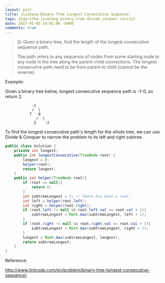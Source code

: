 ```yaml
---
layout: post
title: Jiuzhang-Binary Tree Longest Consecutive Sequence
tags: algorithm jiuzhang binary_tree divide_conquer revisit
date: 2017-05-05 14:01:00 -0400
comments: true
---
```


>Q: Given a binary tree, find the length of the longest consecutive sequence path.

>The path refers to any sequence of nodes from some starting node to any node in the tree along the parent-child connections. The longest consecutive path need to be from parent to child (cannot be the reverse).

Example:

Given a binary tree below, longest consecutive sequence path is -1-0, so return 2.
```
            -1
            /  \
           7   0
              /  \
             2    -2
```


To find the longest consecutive path's length for the whole tree, we can use Divide & Conquer to narrow the problem to its left and right subtree.

```java
public class Solution {
    private int longest;
    public int longestConsecutive(TreeNode root) {
        longest = 0;
        helper(root);
        return longest;
    }
    public int helper(TreeNode root){
        if (root == null){
            return 0;
        }
        int subtreeLongest = 1; // there has been a root.
        int left = helper(root.left);
        int right = helper(root.right);
        if (root.left != null && root.left.val == root.val + 1){
            subtreeLongest = Math.max(subtreeLongest, left + 1);
        }
        if (root.right != null && root.right.val == root.val + 1){
            subtreeLongest = Math.max(subtreeLongest, right + 1);
        }
        longest = Math.max(subtreeLongest, longest);
        return subtreeLongest;
    }
}
```

Reference:

http://www.lintcode.com/en/problem/binary-tree-longest-consecutive-sequence/